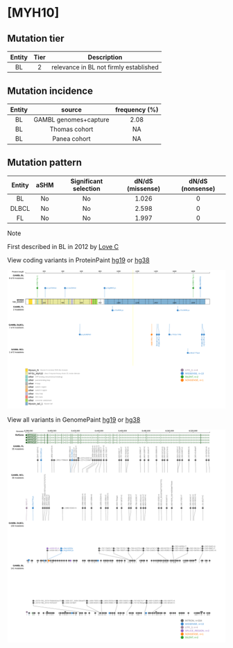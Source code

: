 # [MYH10]

## Mutation tier

|Entity|Tier|Description                           |
|:------:|:----:|--------------------------------------|
|BL    |2   |relevance in BL not firmly established|
## Mutation incidence

|Entity|source               |frequency (%)|
|:------:|:---------------------:|:-------------:|
|BL    |GAMBL genomes+capture|2.08         |
|BL    |Thomas cohort        |  NA         |
|BL    |Panea cohort         |  NA         |

## Mutation pattern

|Entity|aSHM|Significant selection|dN/dS (missense)|dN/dS (nonsense)|
|:------:|:----:|:---------------------:|:----------------:|:----------------:|
|BL    |No  |No                   |1.026           |0               |
|DLBCL |No  |No                   |2.598           |0               |
|FL    |No  |No                   |1.997           |0               |


> [!NOTE]
> First described in BL in 2012 by [Love C](https://pubmed.ncbi.nlm.nih.gov/23143597)


View coding variants in ProteinPaint [hg19](https://www.bcgsc.ca/downloads/morinlab/GAMBL/test/genes/MYH10_protein.html)  or [hg38](https://www.bcgsc.ca/downloads/morinlab/GAMBL/test/genes/MYH10_protein_hg38.html)

![image](images/proteinpaint/MYH10_NM_005964.svg)

View all variants in GenomePaint [hg19](https://www.bcgsc.ca/downloads/morinlab/GAMBL/test/genes/MYH10.html)  or [hg38](https://www.bcgsc.ca/downloads/morinlab/GAMBL/test/genes/MYH10_hg38.html)

![image](images/proteinpaint/MYH10.svg)
